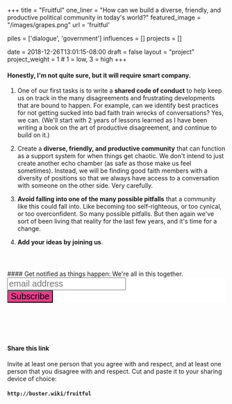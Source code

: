 +++
title = "Fruitful"
one_liner = "How can we build a diverse, friendly, and productive political community in today's world?"
featured_image = "/images/grapes.png"
url = 'fruitful'

piles 		 = ['dialogue', 'government']
influences = []
projects 	 = []

date   = 2018-12-26T13:01:15-08:00
draft  = false
layout = "project"
project_weight = 1 # 1 = low, 3 = high
+++

#### Honestly, I'm not quite sure, but it will require smart company.

1. One of our first tasks is to write a **shared code of conduct** to help keep us on track in the many disagreements and frustrating developments that are bound to happen. For example, can we identify best practices for not getting sucked into bad faith train wrecks of conversations? Yes, we can. (We'll start with 2 years of lessons learned as I have been writing a book on the art of productive disagreement, and continue to build on it.)

2. Create a **diverse, friendly, and productive community** that can function as a support system for when things get chaotic. We don't intend to just create another echo chamber (as safe as those make us feel sometimes). Instead, we will be finding good faith members with a diversity of positions so that we always have access to a conversation with someone on the other side. Very carefully.

3. **Avoid falling into one of the many possible pitfalls** that a community like this could fall into. Like becoming too self-righteous, or too cynical, or too overconfident. So many possible pitfalls. But then again we've sort of been living that reality for the last few years, and it's time for a change.

4. **Add your ideas by joining us**.


<div style="margin-top: 4em;"></div>
#### Get notified as things happen:
We're all in this together. 
<link href="//cdn-images.mailchimp.com/embedcode/horizontal-slim-10_7.css" rel="stylesheet" type="text/css">
<style type="text/css">
	#mc_embed_signup{background:#fff; clear:left; font:14px Helvetica,Arial,sans-serif; width:100%;}
	/* Add your own Mailchimp form style overrides in your site stylesheet or in this style block.
	   We recommend moving this block and the preceding CSS link to the HEAD of your HTML file. */
</style>
<div id="mc_embed_signup">
<form action="https://wiki.us2.list-manage.com/subscribe/post?u=b802d7b76df178f4d6451a78e&amp;id=d56f113b9f" method="post" id="mc-embedded-subscribe-form" name="mc-embedded-subscribe-form" class="validate" style="text-align: left; margin-top: 0; padding-top: 0; margin-bottom: 4em; font-size: 24px;" target="_blank" novalidate>
<div id="mc_embed_signup_scroll">	
<input type="email" value="" name="EMAIL" class="email" style="font-size: 20px;" id="mce-EMAIL" placeholder="email address" required>
<!-- real people should not fill this in and expect good things - do not remove this or risk form bot signups-->
<div style="position: absolute; left: -5000px;" aria-hidden="true"><input type="text" name="b_b802d7b76df178f4d6451a78e_d56f113b9f" tabindex="-1" value=""></div>
<div class="clear"><input type="submit" value="Subscribe" name="subscribe" id="mc-embedded-subscribe" class="button" style="font-size: 20px; background-color: #e83e8c"></div>
</div>
</form>
</div>
<!--End mc_embed_signup-->

#### Share this link
Invite at least one person that you agree with and respect, and at least one person that you disagree with and respect. Cut and paste it to your sharing device of choice: 

#### `http://buster.wiki/fruitful`
